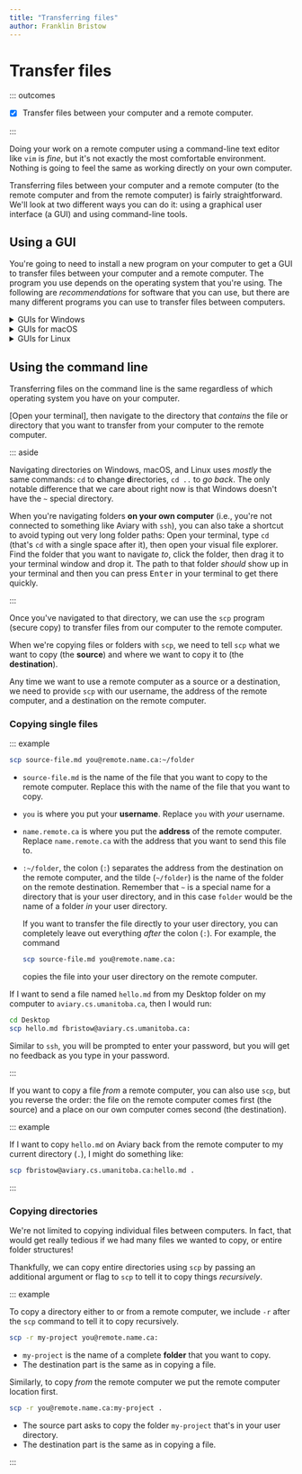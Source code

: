 ```yaml
---
title: "Transferring files"
author: Franklin Bristow
---
```


Transfer files 
==============

::: outcomes

* [X] Transfer files between your computer and a remote computer.

:::

Doing your work on a remote computer using a command-line text editor like `vim`
is *fine*, but it's not exactly the most comfortable environment. Nothing is
going to feel the same as working directly on your own computer.

Transferring files between your computer and a remote computer (to the remote
computer and from the remote computer) is fairly straightforward. We'll look at
two different ways you can do it: using a graphical user interface (a GUI) and
using command-line tools.

Using a GUI
-----------

You're going to need to install a new program on your computer to get a GUI to
transfer files between your computer and a remote computer. The program you use
depends on the operating system that you're using. The following are
*recommendations* for software that you can use, but there are many different
programs you can use to transfer files between computers.

<details><summary>GUIs for Windows</summary>
[MobaXterm] is a full software suite for working with remote computers on
Windows, including a(nother) terminal emulator.

After you've installed MobaXterm, launch it. You can then connect to a remote
computer by clicking the "Start local terminal" button that's right in the
middle of the main window, then connecting *the same way you did in your other
terminal application*, i.e., 

```bash
ssh you@name.remote.ca
```

Once you're connected, MobaXterm will automatically display files and folders
that you have on this remote system on the left side of the window.

You can transfer files from Aviary to your computer by right-clicking on the
thing you want to copy to your computer and selecting "Download...". You will
then be asked where you want to put the files, and you can select the folder you
want to put them into.

You can transfer files from your computer to Aviary by opening Windows Explorer,
clicking on the file you want to copy to Aviary, and dragging it to the folder
display on the left of MobaXterm. MobaXterm will then start transferring the
file or folder that you've asked it to copy to the remote computer.

[MobaXterm]: https://mobaxterm.mobatek.net
</details>

<details><summary>GUIs for macOS</summary>
[Cyberduck] is a tool designed specifically for transferring files between
computers. Installing Cyberduck is the same process as installing VS Code
(download the `.zip` file, copy the app into your Applications directory).

Once you've installed Cyberduck, create a new "SFTP" connection by clicking on
the + button on the bottom left side of the window. In the list of options at
the top, choose "SFTP (SSH File Transfer Protocol)". The **Server** is the name
and location (address) of the remote computer you want to connect to. Your
**username** and **password** are the same ones you used to connect remotely
with `ssh`. When you've finished entering that information, you can close this
window, then double-click on the entry that was created in the main Cyberduck
window.

Once you do that, you should see the files and folders that are on the remote
computer :tada:! You can interact with this window the same way you do with your
file explorer (e.g., drag files and folders to and from this window to transfer
them).

[Cyberduck]: https://cyberduck.io/
</details>

<details><summary>GUIs for Linux</summary>
Depending on the distribution that you have installed, you may just be able to
use your file explorer to connect to a remote computer with a GUI.

Open your file explorer program, and on the left side of the window look for an
entry that says something like "Other locations". You may see an option to
"Connect to a server" at the bottom of the window.

Another alternative is that you may be able to enter an address directly into
the address field.

If you see that option, you can enter the name and location of the remote
computer you want to connect to, but you need to tell the file explorer software
which "protocol" to use.

If you want to connect to aviary, you should enter
`ssh://aviary.cs.umanitoba.ca` and enter your **username** and **password** when
prompted.

If you've connected, then you'll see the files and folders that you saw in your
terminal in your regular file explorer window :tada:! You can interact with this
window in the same way you do with other file explorer windows (e.g., drag files
and folders to and from this window to transfer them).

</details>

Using the command line
----------------------

Transferring files on the command line is the same regardless of which operating
system you have on your computer.

[Open your terminal], then navigate to the directory that *contains* the file or
directory that you want to transfer from your computer to the remote computer.

::: aside

Navigating directories on Windows, macOS, and Linux uses *mostly* the same
commands: `cd` to **c**hange **d**irectories, `cd ..` to *go back*. The only
notable difference that we care about right now is that Windows doesn't have the
`~` special directory.

When you're navigating folders **on your own computer** (i.e., you're not
connected to something like Aviary with `ssh`), you can also take a shortcut to
avoid typing out very long folder paths: Open your terminal, type `cd ` (that's
`cd` with a single space after it), then open your visual file explorer. Find
the folder that you want to navigate *to*, click the folder, then drag it to
your terminal window and drop it. The path to that folder *should* show up in
your terminal and then you can press <kbd>Enter</kbd> in your terminal to get
there quickly.

:::

Once you've navigated to that directory, we can use the `scp` program (secure
copy) to transfer files from our computer to the remote computer.

When we're copying files or folders with `scp`, we need to tell `scp` what we
want to copy (the **source**) and where we want to copy it to (the
**destination**).

Any time we want to use a remote computer as a source or a destination, we need
to provide `scp` with our username, the address of the remote computer, and a
destination on the remote computer.

### Copying single files

::: example

```bash
scp source-file.md you@remote.name.ca:~/folder
```

* `source-file.md` is the name of the file that you want to copy to the remote
  computer. Replace this with the name of the file that you want to copy.
* `you` is where you put your **username**. Replace `you` with *your* username.
* `name.remote.ca` is where you put the **address** of the remote computer.
  Replace `name.remote.ca` with the address that you want to send this file to.
* `:~/folder`, the colon (`:`) separates the address from the destination on the remote
  computer, and the tilde (`~/folder`) is the name of the folder on the remote
  destination. Remember that `~` is a special name for a directory that is your
  user directory, and in this case `folder` would be the name of a folder *in*
  your user directory.
  
  If you want to transfer the file directly to your user directory, you can
  completely leave out everything *after* the colon (`:`). For example, the
  command 

  ```bash
  scp source-file.md you@remote.name.ca:
  ```

  copies the file into your user directory on the remote computer.

If I want to send a file named `hello.md` from my Desktop folder on my computer
to `aviary.cs.umanitoba.ca`, then I would run:

```bash
cd Desktop
scp hello.md fbristow@aviary.cs.umanitoba.ca:
```

Similar to `ssh`, you will be prompted to enter your password, but you will get
no feedback as you type in your password.

:::

If you want to copy a file *from* a remote computer, you can also use `scp`, but
you reverse the order: the file on the remote computer comes first (the source)
and a place on our own computer comes second (the destination).

::: example

If I want to copy `hello.md` on Aviary back from the remote computer to my
current directory (`.`), I might do something like:

```bash
scp fbristow@aviary.cs.umanitoba.ca:hello.md .
```

:::

### Copying directories

We're not limited to copying individual files between computers. In fact, that
would get really tedious if we had many files we wanted to copy, or entire
folder structures!

Thankfully, we can copy entire directories using `scp` by passing an additional
argument or flag to `scp` to tell it to copy things *recursively*.

::: example

To copy a directory either to or from a remote computer, we include `-r` after
the `scp` command to tell it to copy recursively.

```bash
scp -r my-project you@remote.name.ca:
```

* `my-project` is the name of a complete **folder** that you want to copy.
* The destination part is the same as in copying a file.

Similarly, to copy *from* the remote computer we put the remote computer
location first.

```bash
scp -r you@remote.name.ca:my-project .
```

* The source part asks to copy the folder `my-project` that's in your user
  directory.
* The destination part is the same as in copying a file.

:::
